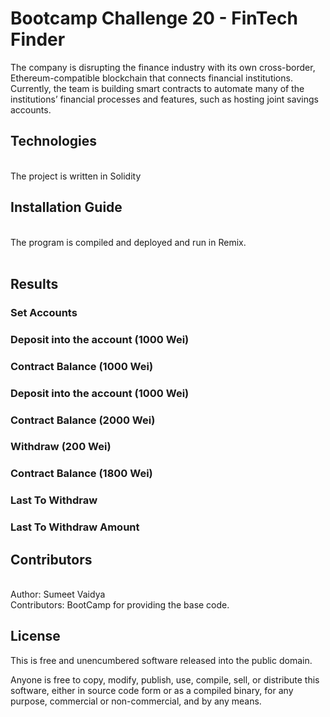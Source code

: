 # Bootcamp Challenge 20 - FinTech Finder
The company is disrupting the finance industry with its own cross-border, Ethereum-compatible blockchain that connects financial institutions. Currently, the team is building smart contracts to automate many of the institutions’ financial processes and features, such as hosting joint savings accounts.

## Technologies 
<br/>
The project is written in Solidity
<br/>


## Installation Guide  
<br/>
The program is compiled and deployed and run in Remix. 
<br/>

<br/>

## Results


### Set Accounts





### Deposit into the account (1000 Wei)





### Contract Balance (1000 Wei)





### Deposit into the account (1000 Wei)




### Contract Balance (2000 Wei)



### Withdraw (200 Wei)

### Contract Balance (1800 Wei)

### Last To Withdraw



### Last To Withdraw Amount



## Contributors 
<br/>
Author: Sumeet Vaidya
<br/>
Contributors: BootCamp for providing the base code.
<br/>


## License 
This is free and unencumbered software released into the public domain.

Anyone is free to copy, modify, publish, use, compile, sell, or
distribute this software, either in source code form or as a compiled
binary, for any purpose, commercial or non-commercial, and by any
means.
